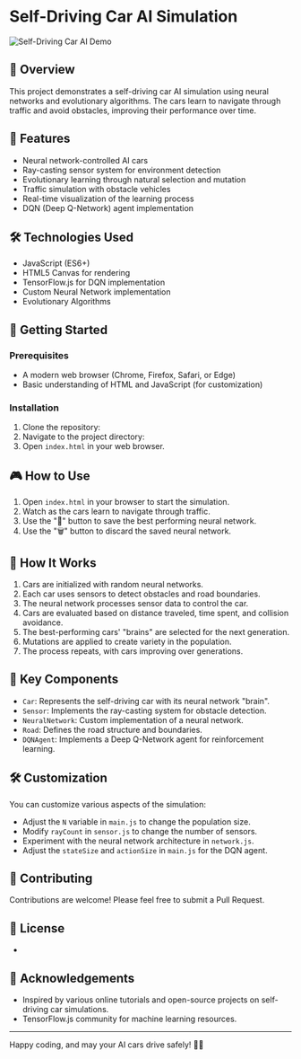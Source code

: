 # Self-Driving Car AI Simulation

![Self-Driving Car AI Demo](https://via.placeholder.com/468x300.png?text=Self-Driving+Car+AI+Demo)

## 🚗 Overview

This project demonstrates a self-driving car AI simulation using neural networks and evolutionary algorithms. The cars learn to navigate through traffic and avoid obstacles, improving their performance over time.

## 🚀 Features

- Neural network-controlled AI cars
- Ray-casting sensor system for environment detection
- Evolutionary learning through natural selection and mutation
- Traffic simulation with obstacle vehicles
- Real-time visualization of the learning process
- DQN (Deep Q-Network) agent implementation

## 🛠 Technologies Used

- JavaScript (ES6+)
- HTML5 Canvas for rendering
- TensorFlow.js for DQN implementation
- Custom Neural Network implementation
- Evolutionary Algorithms

## 🏁 Getting Started

### Prerequisites

- A modern web browser (Chrome, Firefox, Safari, or Edge)
- Basic understanding of HTML and JavaScript (for customization)

### Installation

1. Clone the repository:
2. Navigate to the project directory:
3. Open `index.html` in your web browser.

## 🎮 How to Use

1. Open `index.html` in your browser to start the simulation.
2. Watch as the cars learn to navigate through traffic.
3. Use the "💾" button to save the best performing neural network.
4. Use the "🗑️" button to discard the saved neural network.

## 🧠 How It Works

1. Cars are initialized with random neural networks.
2. Each car uses sensors to detect obstacles and road boundaries.
3. The neural network processes sensor data to control the car.
4. Cars are evaluated based on distance traveled, time spent, and collision avoidance.
5. The best-performing cars' "brains" are selected for the next generation.
6. Mutations are applied to create variety in the population.
7. The process repeats, with cars improving over generations.

## 🔑 Key Components

- `Car`: Represents the self-driving car with its neural network "brain".
- `Sensor`: Implements the ray-casting system for obstacle detection.
- `NeuralNetwork`: Custom implementation of a neural network.
- `Road`: Defines the road structure and boundaries.
- `DQNAgent`: Implements a Deep Q-Network agent for reinforcement learning.

## 🛠 Customization

You can customize various aspects of the simulation:

- Adjust the `N` variable in `main.js` to change the population size.
- Modify `rayCount` in `sensor.js` to change the number of sensors.
- Experiment with the neural network architecture in `network.js`.
- Adjust the `stateSize` and `actionSize` in `main.js` for the DQN agent.

## 🤝 Contributing

Contributions are welcome! Please feel free to submit a Pull Request.

## 📜 License
-

## 🙏 Acknowledgements

- Inspired by various online tutorials and open-source projects on self-driving car simulations.
- TensorFlow.js community for machine learning resources.

---

Happy coding, and may your AI cars drive safely! 🚗💨
